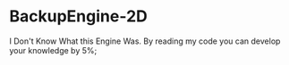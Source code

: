 # BackupEngine-2D
I Don't Know What this Engine Was. By reading my code you can develop your knowledge by 5%;
